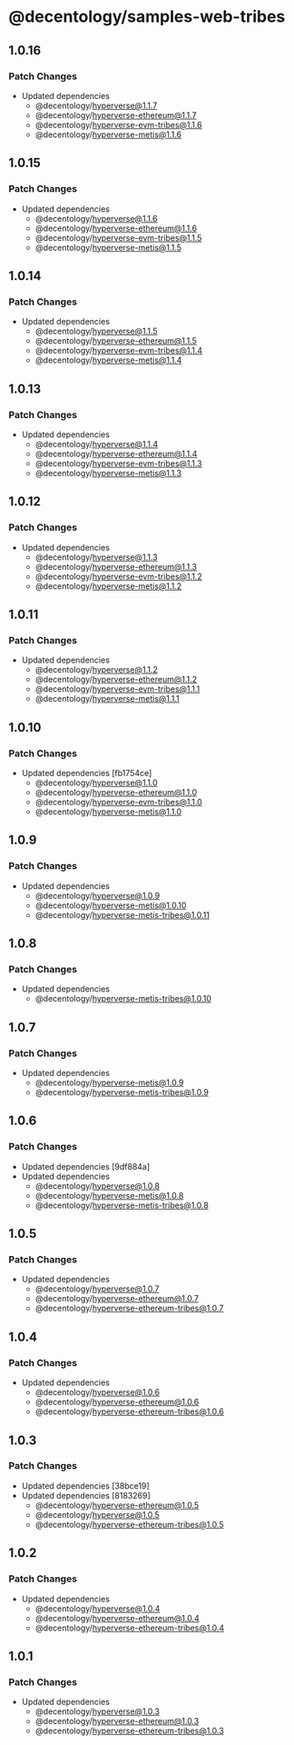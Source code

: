 # @decentology/samples-web-tribes

## 1.0.16

### Patch Changes

-   Updated dependencies
    -   @decentology/hyperverse@1.1.7
    -   @decentology/hyperverse-ethereum@1.1.7
    -   @decentology/hyperverse-evm-tribes@1.1.6
    -   @decentology/hyperverse-metis@1.1.6

## 1.0.15

### Patch Changes

-   Updated dependencies
    -   @decentology/hyperverse@1.1.6
    -   @decentology/hyperverse-ethereum@1.1.6
    -   @decentology/hyperverse-evm-tribes@1.1.5
    -   @decentology/hyperverse-metis@1.1.5

## 1.0.14

### Patch Changes

-   Updated dependencies
    -   @decentology/hyperverse@1.1.5
    -   @decentology/hyperverse-ethereum@1.1.5
    -   @decentology/hyperverse-evm-tribes@1.1.4
    -   @decentology/hyperverse-metis@1.1.4

## 1.0.13

### Patch Changes

-   Updated dependencies
    -   @decentology/hyperverse@1.1.4
    -   @decentology/hyperverse-ethereum@1.1.4
    -   @decentology/hyperverse-evm-tribes@1.1.3
    -   @decentology/hyperverse-metis@1.1.3

## 1.0.12

### Patch Changes

-   Updated dependencies
    -   @decentology/hyperverse@1.1.3
    -   @decentology/hyperverse-ethereum@1.1.3
    -   @decentology/hyperverse-evm-tribes@1.1.2
    -   @decentology/hyperverse-metis@1.1.2

## 1.0.11

### Patch Changes

-   Updated dependencies
    -   @decentology/hyperverse@1.1.2
    -   @decentology/hyperverse-ethereum@1.1.2
    -   @decentology/hyperverse-evm-tribes@1.1.1
    -   @decentology/hyperverse-metis@1.1.1

## 1.0.10

### Patch Changes

-   Updated dependencies [fb1754ce]
    -   @decentology/hyperverse@1.1.0
    -   @decentology/hyperverse-ethereum@1.1.0
    -   @decentology/hyperverse-evm-tribes@1.1.0
    -   @decentology/hyperverse-metis@1.1.0

## 1.0.9

### Patch Changes

-   Updated dependencies
    -   @decentology/hyperverse@1.0.9
    -   @decentology/hyperverse-metis@1.0.10
    -   @decentology/hyperverse-metis-tribes@1.0.11

## 1.0.8

### Patch Changes

-   Updated dependencies
    -   @decentology/hyperverse-metis-tribes@1.0.10

## 1.0.7

### Patch Changes

-   Updated dependencies
    -   @decentology/hyperverse-metis@1.0.9
    -   @decentology/hyperverse-metis-tribes@1.0.9

## 1.0.6

### Patch Changes

-   Updated dependencies [9df884a]
-   Updated dependencies
    -   @decentology/hyperverse@1.0.8
    -   @decentology/hyperverse-metis@1.0.8
    -   @decentology/hyperverse-metis-tribes@1.0.8

## 1.0.5

### Patch Changes

-   Updated dependencies
    -   @decentology/hyperverse@1.0.7
    -   @decentology/hyperverse-ethereum@1.0.7
    -   @decentology/hyperverse-ethereum-tribes@1.0.7

## 1.0.4

### Patch Changes

-   Updated dependencies
    -   @decentology/hyperverse@1.0.6
    -   @decentology/hyperverse-ethereum@1.0.6
    -   @decentology/hyperverse-ethereum-tribes@1.0.6

## 1.0.3

### Patch Changes

-   Updated dependencies [38bce19]
-   Updated dependencies [8183269]
    -   @decentology/hyperverse-ethereum@1.0.5
    -   @decentology/hyperverse@1.0.5
    -   @decentology/hyperverse-ethereum-tribes@1.0.5

## 1.0.2

### Patch Changes

-   Updated dependencies
    -   @decentology/hyperverse@1.0.4
    -   @decentology/hyperverse-ethereum@1.0.4
    -   @decentology/hyperverse-ethereum-tribes@1.0.4

## 1.0.1

### Patch Changes

-   Updated dependencies
    -   @decentology/hyperverse@1.0.3
    -   @decentology/hyperverse-ethereum@1.0.3
    -   @decentology/hyperverse-ethereum-tribes@1.0.3
